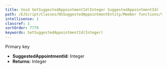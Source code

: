 ```yaml
---
title: Void SetSuggestedAppointmentId(Integer SuggestedAppointmentId)
path: /EJScript/Classes/NSSuggestedAppointmentEntity/Member functions/Void SetSuggestedAppointmentId(Integer p_0)
intellisense: 1
classref: 1
sortOrder: 7779
keywords: SetSuggestedAppointmentId(Integer)
---
```



Primary key



* **SuggestedAppointmentId:** Integer
* **Returns:** Integer



